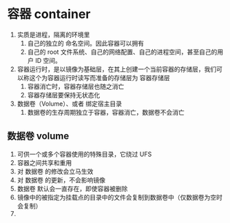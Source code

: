 # 容器 container
1. 实质是进程，隔离的环境里
   1. 自己的独立的 命名空间。因此容器可以拥有
   2. 自己的 root 文件系统、自己的网络配置、自己的进程空间，甚至自己的用户 ID 空间。
2. 容器运行时，是以镜像为基础层，在其上创建一个当前容器的存储层，我们可以称这个为容器运行时读写而准备的存储层为 容器存储层
   1. 容器消亡时，容器存储层也随之消亡
   2. 容器存储层要保持无状态化
3.  数据卷（Volume）、或者 绑定宿主目录
    1.  数据卷的生存周期独立于容器，容器消亡，数据卷不会消亡

## 数据卷 volume
1. 可供一个或多个容器使用的特殊目录，它绕过 UFS
2. 容器之间共享和重用
3. 对 数据卷 的修改会立马生效
4. 对 数据卷 的更新，不会影响镜像
5. 数据卷 默认会一直存在，即使容器被删除
6. 镜像中的被指定为挂载点的目录中的文件会复制到数据卷中（仅数据卷为空时会复制）
7. 